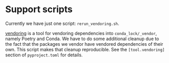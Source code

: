 # Support scripts

Currently we have just one script: `rerun_vendoring.sh`.

[vendoring](https://github.com/pradyunsg/vendoring) is a tool for vendoring dependencies into `conda_lock/_vendor`, namely Poetry and Conda.
We have to do some additional cleanup due to the fact that the packages we vendor have vendored dependencies of their own.
This script makes that cleanup reproducible.
See the `[tool.vendoring]` section of `pyproject.toml` for details.
